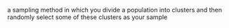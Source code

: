 a sampling method in which you divide a population into clusters and then randomly select some of these clusters as your sample